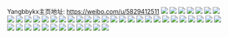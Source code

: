 Yangbbykx主页地址: https://weibo.com/u/5829412511 
![](https://wx4.sinaimg.cn/mw2000/006mvCurly1h9ebap52p3j33402c07wi.jpg) 
![](https://wx4.sinaimg.cn/mw2000/006mvCurly1h9ebaq9g3jj32c0340u0x.jpg) 
![](https://wx4.sinaimg.cn/mw2000/006mvCurly1h9ebalh6pkj32c0340hdu.jpg) 
![](https://wx4.sinaimg.cn/mw2000/006mvCurly1h9be6260exj31uc1achdt.jpg) 
![](https://wx4.sinaimg.cn/mw2000/006mvCurly1h9be649zzhj31uc1acb29.jpg) 
![](https://wx4.sinaimg.cn/mw2000/006mvCurly1h9be5ywgl2j31uc1acb29.jpg) 
![](https://wx4.sinaimg.cn/mw2000/006mvCurly1h96y0t7jmej30zo256b29.jpg) 
![](https://wx4.sinaimg.cn/mw2000/006mvCurly1h90ula2u55j30zo256kjl.jpg) 
![](https://wx4.sinaimg.cn/mw2000/006mvCurly1h8n902750mj30zn1k1gsh.jpg) 
![](https://wx4.sinaimg.cn/mw2000/006mvCurly1h8n902htpfj30zo1xa18o.jpg) 
![](https://wx4.sinaimg.cn/mw2000/006mvCurly1h8mglemtxpj30zn253ncy.jpg) 
![](https://wx4.sinaimg.cn/mw2000/006mvCurly1h8l7wt7r8hj30u00u0n3z.jpg) 
![](https://wx4.sinaimg.cn/mw2000/006mvCurly1h7xk86ritvj30zo0fp76r.jpg) 
![](https://wx4.sinaimg.cn/mw2000/006mvCurly1h7wrmxebx5j31uc1acwph.jpg) 
![](https://wx4.sinaimg.cn/mw2000/006mvCurly1h7tdb2zdxxj30zo256qv5.jpg) 
![](https://wx4.sinaimg.cn/mw2000/006mvCurly1h7r0wa6s5wj30zo0k6grx.jpg) 
![](https://wx4.sinaimg.cn/mw2000/006mvCurly1h7r0w9nz3yj30u01hc45j.jpg) 
![](https://wx4.sinaimg.cn/mw2000/006mvCurly1h7n5hqh7q6j32c0340qv6.jpg) 
![](https://wx4.sinaimg.cn/mw2000/006mvCurly1h7maseytjvj31ai0q6gu4.jpg) 
![](https://wx4.sinaimg.cn/mw2000/006mvCurly1h7jwb1ru8qj30zo256x6p.jpg) 
![](https://wx4.sinaimg.cn/mw2000/006mvCurly1h7irgdgffmj30zo256b2a.jpg) 
![](https://wx4.sinaimg.cn/mw2000/006mvCurly1h7gu3awjbwj30zo0vd0z1.jpg) 
![](https://wx4.sinaimg.cn/mw2000/006mvCurly1h7g1wk7jymj30xd19a45k.jpg) 
![](https://wx4.sinaimg.cn/mw2000/006mvCurly1h7bwhylhrdj30zo0z1jy1.jpg) 
![](https://wx4.sinaimg.cn/mw2000/006mvCurly1h6z6mi4qnsj32c0340x6q.jpg) 
![](https://wx4.sinaimg.cn/mw2000/006mvCurly1h6z6mituajj30zo0zo10c.jpg) 
![](https://wx4.sinaimg.cn/mw2000/006mvCurly1h6z6mkwkrkj30zo0zote0.jpg) 
![](https://wx4.sinaimg.cn/mw2000/006mvCurly1h6vwdyeq10j32c03401ky.jpg) 
![](https://wx4.sinaimg.cn/mw2000/006mvCurly1h6s41zq93fj30zo256kjl.jpg) 
![](https://wx4.sinaimg.cn/mw2000/006mvCurly1h6l8wm4ycyj305a05a74k.jpg) 
![](https://wx4.sinaimg.cn/mw2000/006mvCurly1h6425yjy13j30zo110wn1.jpg) 
![](https://wx4.sinaimg.cn/mw2000/006mvCurly1h5k5bdkwe3j30zk24x46o.jpg) 
![](https://wx4.sinaimg.cn/mw2000/006mvCurly1h5k2estfpcj30zo3gz7o0.jpg) 
![](https://wx4.sinaimg.cn/mw2000/006mvCurly1h58gs7mp9pj30vp1ynqc3.jpg) 
![](https://wx4.sinaimg.cn/mw2000/006mvCurly1h58ea61ndkj30zo0kvdo5.jpg) 
![](https://wx4.sinaimg.cn/mw2000/006mvCurly1h58ea6gsi5j30zo0jkgov.jpg) 
![](https://wx4.sinaimg.cn/mw2000/006mvCurly1h58d83bt8tj30f0097q3t.jpg) 
![](https://wx4.sinaimg.cn/mw2000/006mvCurly1h52pgvmg0zj30zo0wuwpb.jpg) 
![](https://wx4.sinaimg.cn/mw2000/006mvCurly1h4x3q7a56bj31uc1ac7wh.jpg) 
![](https://wx4.sinaimg.cn/mw2000/006mvCurly1h4x3q3xbeij31uc1ac7wh.jpg) 
![](https://wx4.sinaimg.cn/mw2000/006mvCurly1h4o8m48077j30zo0xitip.jpg) 
![](https://wx4.sinaimg.cn/mw2000/006mvCurly1h4o1ei1lpvj30zo256e81.jpg) 
![](https://wx4.sinaimg.cn/mw2000/006mvCurly1h4o1eik46pj30uw0k1jxx.jpg) 
![](https://wx4.sinaimg.cn/mw2000/006mvCurly1h4o06ccsgsj30zo256x6p.jpg) 
